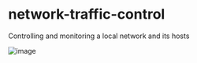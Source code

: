# network-traffic-control
Controlling and monitoring a local network and its hosts


![image](https://user-images.githubusercontent.com/21130697/170607881-bcdf0a8b-095a-4f1a-b00b-5593b6aaacdb.png)
